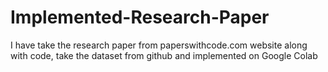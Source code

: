# Implemented-Research-Paper
I have take the research paper from paperswithcode.com website along with code, take the dataset from github and implemented on Google Colab
